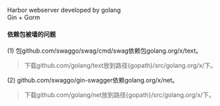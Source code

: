Harbor webserver developed by golang   
Gin + Gorm

#### 依赖包被墙的问题
(1) 包github.com/swaggo/swag/cmd/swag依赖包golang.org/x/text。  
>下载github.com/golang/text放到路径{gopath}/src/golang.org/x/下。    

(2) github.com/swaggo/gin-swagger依赖golang.org/x/net。   
> 下载github.com/golang/net放到路径{gopath}/src/golang.org/x/下。
